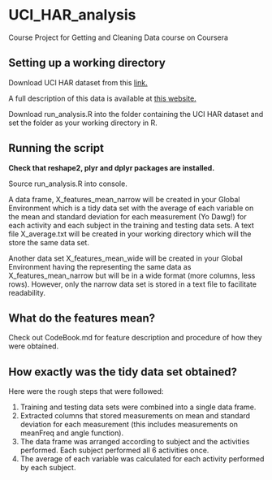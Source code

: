 # UCI_HAR_analysis
Course Project for Getting and Cleaning Data course on Coursera
## Setting up a working directory
Download UCI HAR dataset from this [link.](https://d396qusza40orc.cloudfront.net/getdata%2Fprojectfiles%2FUCI%20HAR%20Dataset.zip)

A full description of this data is available at [this website.](http://archive.ics.uci.edu/ml/datasets/Human+Activity+Recognition+Using+Smartphones)

Download run_analysis.R into the folder containing the UCI HAR dataset and set the folder as your working directory in R.

## Running the script
__Check that reshape2, plyr and dplyr packages are installed.__

Source run_analysis.R into console.

A data frame, X_features_mean_narrow will be created in your Global Environment which is a tidy data set with the average of each variable on the mean and standard deviation for each measurement (Yo Dawg!) for each activity and each subject in the training and testing data sets. A text file X_average.txt will be created in your working directory which will the store the same data set.

Another data set X_features_mean_wide will be created in your Global Environment having the representing the same data as X_features_mean_narrow but will be in a wide format (more columns, less rows). However, only the narrow data set is stored in a text file to facilitate readability.  

## What do the features mean?
Check out CodeBook.md for feature description and procedure of how they were obtained.

## How exactly was the tidy data set obtained?
Here were the rough steps that were followed:

1. Training and testing data sets were combined into a single data frame.
2. Extracted columns that stored measurements on mean and standard deviation for each measurement (this includes measurements on meanFreq and angle function).
3. The data frame was arranged according to subject and the activities performed. Each subject performed all 6 activities once.
4. The average of each variable was calculated for each activity performed by each subject.
